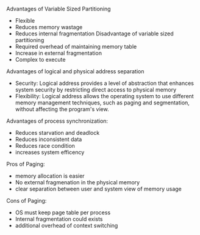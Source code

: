Advantages of Variable Sized Partitioning
- Flexible
- Reduces memory wastage
- Reduces internal fragmentation
Disadvantage of variable sized partitioning
- Required overhead of maintaining memory table
- Increase in external fragmentation
- Complex to execute

Advantages of logical and physical address separation
- Security: Logical address provides a level of abstraction that enhances system security by restricting direct access to physical memory
- Flexibility: Logical address allows the operating system to use different memory management techniques, such as paging and segmentation, without affecting the program's view. 

Advantages of process synchronization:
- Reduces starvation and deadlock
- Reduces inconsistent data
- Reduces race condition
- increases system efficency 

Pros of Paging:
- memory allocation is easier
- No external fragmenation in the physical memory 
- clear separation between user and system view of memory usage

Cons of Paging:
- OS must keep page table per process
- Internal fragmentation could exists
- additional overhead of context switching